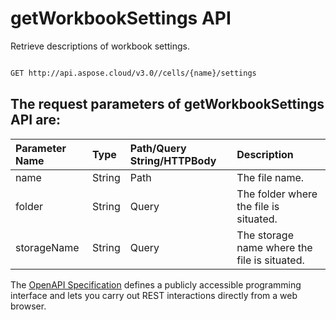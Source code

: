 # **getWorkbookSettings API**

Retrieve descriptions of workbook settings. 

```bash

GET http://api.aspose.cloud/v3.0//cells/{name}/settings

```

## The request parameters of **getWorkbookSettings** API are: 

| Parameter Name | Type | Path/Query String/HTTPBody | Description | 
| :- | :- | :- |:- | 
|name|String|Path|The file name.|
|folder|String|Query|The folder where the file is situated.|
|storageName|String|Query|The storage name where the file is situated.|


The [OpenAPI Specification](https://reference.aspose.cloud/cells/#/WorkbookController/GetWorkbookSettings) defines a publicly accessible programming interface and lets you carry out REST interactions directly from a web browser.
